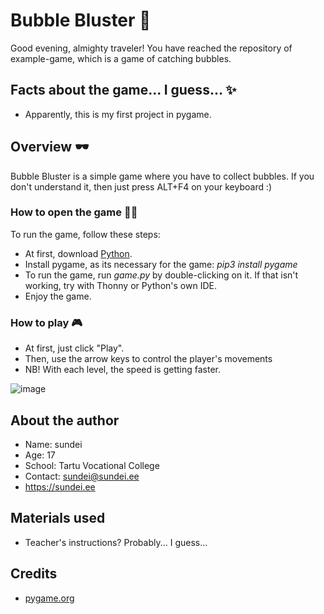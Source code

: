 # Bubble Bluster :gun:
Good evening, almighty traveler! You have reached the repository of example-game, which is a game of catching bubbles.

## Facts about the game... I guess... :sparkles:
* Apparently, this is my first project in pygame.

## Overview 🕶️
Bubble Bluster is a simple game where you have to collect bubbles. If you don't understand it, then just press ALT+F4 on your keyboard :)

### How to open the game :running_man:
To run the game, follow these steps:
* At first, download [Python](https://www.python.org/downloads/).
* Install pygame, as its necessary for the game: _pip3 install pygame_
* To run the game, run _game.py_ by double-clicking on it. If that isn't working, try with Thonny or Python's own IDE.
* Enjoy the game.

### How to play 🎮
* At first, just click "Play".
* Then, use the arrow keys to control the player's movements
* NB! With each level, the speed is getting faster.

![image](https://cdn.sundei.eu/github-stuff/jumpsacre.jpg)

## About the author

* Name: sundei
* Age: 17
* School: Tartu Vocational College
* Contact: sundei@sundei.ee
* https://sundei.ee

## Materials used
* Teacher's instructions? Probably... I guess...

## Credits
* [pygame.org](https://www.pygame.org/news)